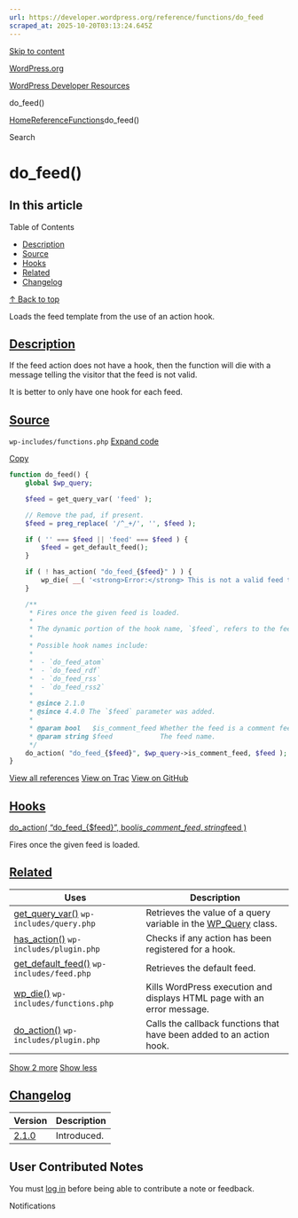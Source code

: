 ```yaml
---
url: https://developer.wordpress.org/reference/functions/do_feed
scraped_at: 2025-10-20T03:13:24.645Z
---
```


[Skip to content](https://developer.wordpress.org/reference/functions/do_feed/#wp--skip-link--target)

[WordPress.org](https://wordpress.org/)

[WordPress Developer Resources](https://developer.wordpress.org/)

do\_feed()


[Home](https://developer.wordpress.org/)[Reference](https://developer.wordpress.org/reference/)[Functions](https://developer.wordpress.org/reference/functions/)do\_feed()

Search

# do\_feed()

## In this article

Table of Contents

- [Description](https://developer.wordpress.org/reference/functions/do_feed/#description)
- [Source](https://developer.wordpress.org/reference/functions/do_feed/#source)
- [Hooks](https://developer.wordpress.org/reference/functions/do_feed/#hooks)
- [Related](https://developer.wordpress.org/reference/functions/do_feed/#related)
- [Changelog](https://developer.wordpress.org/reference/functions/do_feed/#changelog)

[↑ Back to top](https://developer.wordpress.org/reference/functions/do_feed/#wp--skip-link--target)

Loads the feed template from the use of an action hook.

## [Description](https://developer.wordpress.org/reference/functions/do_feed/\#description)

If the feed action does not have a hook, then the function will die with a message telling the visitor that the feed is not valid.

It is better to only have one hook for each feed.

## [Source](https://developer.wordpress.org/reference/functions/do_feed/\#source)

`wp-includes/functions.php`
[Expand code](https://developer.wordpress.org/reference/functions/do_feed/#)

[Copy](https://developer.wordpress.org/reference/functions/do_feed/#)

```php
function do_feed() {
	global $wp_query;

	$feed = get_query_var( 'feed' );

	// Remove the pad, if present.
	$feed = preg_replace( '/^_+/', '', $feed );

	if ( '' === $feed || 'feed' === $feed ) {
		$feed = get_default_feed();
	}

	if ( ! has_action( "do_feed_{$feed}" ) ) {
		wp_die( __( '<strong>Error:</strong> This is not a valid feed template.' ), '', array( 'response' => 404 ) );
	}

	/**
	 * Fires once the given feed is loaded.
	 *
	 * The dynamic portion of the hook name, `$feed`, refers to the feed template name.
	 *
	 * Possible hook names include:
	 *
	 *  - `do_feed_atom`
	 *  - `do_feed_rdf`
	 *  - `do_feed_rss`
	 *  - `do_feed_rss2`
	 *
	 * @since 2.1.0
	 * @since 4.4.0 The `$feed` parameter was added.
	 *
	 * @param bool   $is_comment_feed Whether the feed is a comment feed.
	 * @param string $feed            The feed name.
	 */
	do_action( "do_feed_{$feed}", $wp_query->is_comment_feed, $feed );
}

```

[View all references](https://developer.wordpress.org/reference/files/wp-includes/functions.php/) [View on Trac](https://core.trac.wordpress.org/browser/tags/6.8.3/src/wp-includes/functions.php#L1606) [View on GitHub](https://github.com/WordPress/wordpress-develop/blob/6.8.3/src/wp-includes/functions.php#L1606-L1641)

## [Hooks](https://developer.wordpress.org/reference/functions/do_feed/\#hooks)

[do\_action( “do\_feed\_{$feed}”, bool$is\_comment\_feed, string$feed )](https://developer.wordpress.org/reference/hooks/do_feed_feed/)

Fires once the given feed is loaded.

## [Related](https://developer.wordpress.org/reference/functions/do_feed/\#related)

| Uses | Description |
| --- | --- |
| [get\_query\_var()](https://developer.wordpress.org/reference/functions/get_query_var/) `wp-includes/query.php` | Retrieves the value of a query variable in the [WP\_Query](https://developer.wordpress.org/reference/classes/wp_query/) class. |
| [has\_action()](https://developer.wordpress.org/reference/functions/has_action/) `wp-includes/plugin.php` | Checks if any action has been registered for a hook. |
| [get\_default\_feed()](https://developer.wordpress.org/reference/functions/get_default_feed/) `wp-includes/feed.php` | Retrieves the default feed. |
| [wp\_die()](https://developer.wordpress.org/reference/functions/wp_die/) `wp-includes/functions.php` | Kills WordPress execution and displays HTML page with an error message. |
| [do\_action()](https://developer.wordpress.org/reference/functions/do_action/) `wp-includes/plugin.php` | Calls the callback functions that have been added to an action hook. |

[Show 2 more](https://developer.wordpress.org/reference/functions/do_feed/#) [Show less](https://developer.wordpress.org/reference/functions/do_feed/#)

## [Changelog](https://developer.wordpress.org/reference/functions/do_feed/\#changelog)

| Version | Description |
| --- | --- |
| [2.1.0](https://developer.wordpress.org/reference/since/2.1.0/) | Introduced. |

## User Contributed Notes

You must [log in](https://login.wordpress.org/?redirect_to=https%3A%2F%2Fdeveloper.wordpress.org%2Freference%2Ffunctions%2Fdo_feed%2F) before being able to contribute a note or feedback.

Notifications